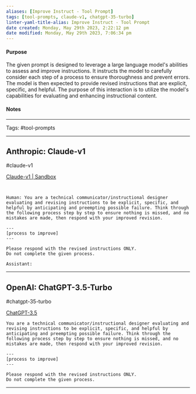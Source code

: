 ```yaml
---
aliases: [Improve Instruct - Tool Prompt]
tags: [tool-prompts, claude-v1, chatgpt-35-turbo]
linter-yaml-title-alias: Improve Instruct - Tool Prompt
date created: Monday, May 29th 2023, 2:22:12 pm
date modified: Monday, May 29th 2023, 7:06:34 pm
---
```


#### Purpose

The given prompt is designed to leverage a large language model's abilities to assess and improve instructions. It instructs the model to carefully consider each step of a process to ensure thoroughness and prevent errors. The model is then expected to provide revised instructions that are explicit, specific, and helpful. The purpose of this interaction is to utilize the model's capabilities for evaluating and enhancing instructional content.

#### Notes


---

Tags: #tool-prompts

---


## Anthropic: Claude-v1

#claude-v1

[Claude-v1 | Sandbox](https://console.anthropic.com/chat/new)

```


Human: You are a technical communicator/instructional designer evaluating and revising instructions to be explicit, specific, and helpful by anticipating and preempting possible failure. Think through the following process step by step to ensure nothing is missed, and no mistakes are made, then respond with your improved revision.

---
[process to improve]
---

Please respond with the revised instructions ONLY.
Do not complete the given process.

Assistant:
```

---

## OpenAI: ChatGPT-3.5-Turbo

#chatgpt-35-turbo

[ChatGPT-3.5]([chat.openai.com/?model=gpt-4-code-interpreter](https://chat.openai.com/?model=text-davinci-002-render-sha))

```
You are a technical communicator/instructional designer evaluating and revising instructions to be explicit, specific, and helpful by anticipating and preempting possible failure. Think through the following process step by step to ensure nothing is missed, and no mistakes are made, then respond with your improved revision.

---
[process to improve]
---

Please respond with the revised instructions ONLY.
Do not complete the given process.
```

---
